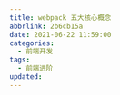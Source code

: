 ```yaml
---
title: webpack 五大核心概念
abbrlink: 2b6cb15a
date: 2021-06-22 11:59:00
categories:
  - 前端开发
tags:
  - 前端进阶
updated:
---
```

